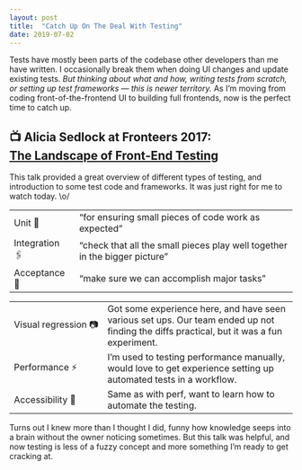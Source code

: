 ```yaml
---
layout: post
title:  "Catch Up On The Deal With Testing"
date: 2019-07-02
---
```


Tests have mostly been parts of the codebase other developers than me have written. I occasionally break them when doing UI changes and update existing tests. _But thinking about what and how, writing tests from scratch, or setting up test frameworks — this is newer territory._ As I’m moving from coding front-of-the-frontend UI to building full frontends, now is the perfect time to catch up.

## 📺 Alicia Sedlock at Fronteers 2017:<br> [The Landscape of Front-End Testing](https://vimeo.com/239463476)

This talk provided a great overview of different types of testing, and introduction to some test code and frameworks. It was just right for me to watch today. \o/

| | |
| --- | --- |
| Unit 🌱 | “for ensuring small pieces of code work as expected” |
| Integration  🖇 | “check that all the small pieces play well together in the bigger picture”|
| Acceptance 🎯 | “make sure we can accomplish major tasks”|

| | |
| --- | --- |
| Visual&nbsp;regression&nbsp;📷 | Got some experience here, and have seen various set ups. Our team ended up not finding the diffs practical, but it was a fun experiment. |
| Performance ⚡️ | I’m used to testing performance manually, would love to get experience setting up automated tests in a workflow. |
| Accessibility 🤗 | Same as with perf, want to learn how to automate the testing. |

Turns out I knew more than I thought I did, funny how knowledge seeps into a brain without the owner noticing sometimes. But this talk was helpful, and now testing is less of a fuzzy concept and more something I’m ready to get cracking at.
